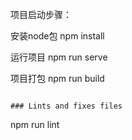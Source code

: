 
项目启动步骤：

安装node包
npm install

运行项目 
npm run serve

项目打包
npm run build
```

### Lints and fixes files
```
npm run lint
